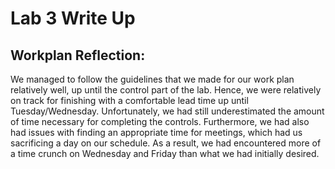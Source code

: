 # Lab 3 Write Up
## Workplan Reflection:

We managed to follow the guidelines that we made for our work plan relatively well, up until the control part of the lab. Hence, we were relatively on track for finishing with a comfortable lead time up until Tuesday/Wednesday. Unfortunately, we had still underestimated the amount of time necessary for completing the controls. Furthermore, we had also had issues with finding an appropriate time for meetings, which had us sacrificing a day on our schedule. As a result, we had encountered more of a time crunch on Wednesday and Friday than what we had initially desired.
